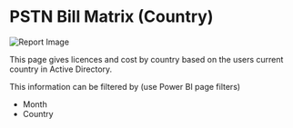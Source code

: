 # PSTN Bill Matrix (Country)

![Report Image](/TeamsBillingYE/TB7729.png)

This page gives licences and cost by country based on the users current country in Active Directory.

This information can be filtered by (use Power BI page filters)

- Month
- Country